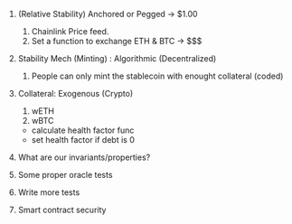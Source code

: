 1. (Relative Stability) Anchored or Pegged -> $1.00
    1. Chainlink Price feed.
    2. Set a function to exchange ETH & BTC -> $$$
2. Stability Mech (Minting) : Algorithmic (Decentralized)
    1. People can only mint the stablecoin with enought collateral (coded)
3. Collateral: Exogenous (Crypto)
    1. wETH
    2. wBTC

    - calculate health factor func
    - set health factor if debt is 0

1. What are our invariants/properties?

1. Some proper oracle tests
2. Write more tests
3. Smart contract security
